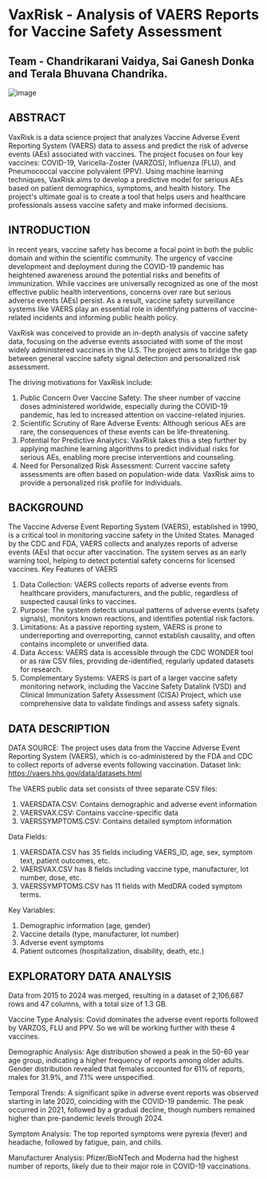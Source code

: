 # VaxRisk - Analysis of VAERS Reports for Vaccine Safety Assessment
## Team - Chandrikarani Vaidya, Sai Ganesh Donka and Terala Bhuvana Chandrika.

![image](https://github.com/user-attachments/assets/998493df-d465-4fa7-bef5-c8c7e188f618)

## ABSTRACT
VaxRisk is a data science project that analyzes Vaccine Adverse Event Reporting System (VAERS) data to assess and predict the risk of adverse events (AEs) associated with vaccines. The project focuses on four key vaccines: COVID-19, Varicella-Zoster (VARZOS), Influenza (FLU), and Pneumococcal vaccine polyvalent (PPV). Using machine learning techniques, VaxRisk aims to develop a predictive model for serious AEs based on patient demographics, symptoms, and health history. The project's ultimate goal is to create a tool that helps users and healthcare professionals assess vaccine safety and make informed decisions.

## INTRODUCTION
In recent years, vaccine safety has become a focal point in both the public domain and within the scientific community. The urgency of vaccine development and deployment during the COVID-19 pandemic has heightened awareness around the potential risks and benefits of immunization. While vaccines are universally recognized as one of the most effective public health interventions, concerns over rare but serious adverse events (AEs) persist. As a result, vaccine safety surveillance systems like VAERS play an essential role in identifying patterns of vaccine-related incidents and informing public health policy.

VaxRisk was conceived to provide an in-depth analysis of vaccine safety data, focusing on the adverse events associated with some of the most widely administered vaccines in the U.S. The project aims to bridge the gap between general vaccine safety signal detection and personalized risk assessment. 

The driving motivations for VaxRisk include:
1. Public Concern Over Vaccine Safety: The sheer number of vaccine doses administered worldwide, especially during the COVID-19 pandemic, has led to increased attention on vaccine-related injuries.
2. Scientific Scrutiny of Rare Adverse Events: Although serious AEs are rare, the consequences of these events can be life-threatening.
3. Potential for Predictive Analytics: VaxRisk takes this a step further by applying machine learning algorithms to predict individual risks for serious AEs, enabling more precise interventions and counseling.
4. Need for Personalized Risk Assessment: Current vaccine safety assessments are often based on population-wide data. VaxRisk aims to provide a personalized risk profile for individuals.

## BACKGROUND
The Vaccine Adverse Event Reporting System (VAERS), established in 1990, is a critical tool in monitoring vaccine safety in the United States. Managed by the CDC and FDA, VAERS collects and analyzes reports of adverse events (AEs) that occur after vaccination. The system serves as an early warning tool, helping to detect potential safety concerns for licensed vaccines.
Key Features of VAERS
1. Data Collection: VAERS collects reports of adverse events from healthcare providers, manufacturers, and the public, regardless of suspected causal links to vaccines.
2. Purpose: The system detects unusual patterns of adverse events (safety signals), monitors known reactions, and identifies potential risk factors.
3. Limitations: As a passive reporting system, VAERS is prone to underreporting and overreporting, cannot establish causality, and often contains incomplete or unverified data.
4. Data Access: VAERS data is accessible through the CDC WONDER tool or as raw CSV files, providing de-identified, regularly updated datasets for research.
5. Complementary Systems: VAERS is part of a larger vaccine safety monitoring network, including the Vaccine Safety Datalink (VSD) and Clinical Immunization Safety Assessment (CISA) Project, which use comprehensive data to validate findings and assess safety signals.

## DATA DESCRIPTION
DATA SOURCE: The project uses data from the Vaccine Adverse Event Reporting System (VAERS), which is co-administered by the FDA and CDC to collect reports of adverse events following vaccination.
Dataset link: https://vaers.hhs.gov/data/datasets.html

The VAERS public data set consists of three separate CSV files:
1. VAERSDATA.CSV: Contains demographic and adverse event information
2. VAERSVAX.CSV: Contains vaccine-specific data
3. VAERSSYMPTOMS.CSV: Contains detailed symptom information

Data Fields:
1. VAERSDATA.CSV has 35 fields including VAERS_ID, age, sex, symptom text, patient outcomes, etc.
2. VAERSVAX.CSV has 8 fields including vaccine type, manufacturer, lot number, dose, etc.
3. VAERSSYMPTOMS.CSV has 11 fields with MedDRA coded symptom terms.

Key Variables:
1. Demographic information (age, gender)
2. Vaccine details (type, manufacturer, lot number)
3. Adverse event symptoms
4. Patient outcomes (hospitalization, disability, death, etc.)

## EXPLORATORY DATA ANALYSIS
Data from 2015 to 2024 was merged, resulting in a dataset of 2,106,687 rows and 47 columns, with a total size of 1.3 GB.

Vaccine Type Analysis: Covid dominates the adverse event reports followed by VARZOS, FLU and PPV. So we will be working further with these 4 vaccines.

Demographic Analysis: Age distribution showed a peak in the 50-60 year age group, indicating a higher frequency of reports among older adults.
Gender distribution revealed that females accounted for 61% of reports, males for 31.9%, and 7.1% were unspecified.

Temporal Trends: A significant spike in adverse event reports was observed starting in late 2020, coinciding with the COVID-19 pandemic. The peak occurred in 2021, followed by a gradual decline, though numbers remained higher than pre-pandemic levels through 2024.

Symptom Analysis: The top reported symptoms were pyrexia (fever) and headache, followed by fatigue, pain, and chills.

Manufacturer Analysis: Pfizer/BioNTech and Moderna had the highest number of reports, likely due to their major role in COVID-19 vaccinations.
